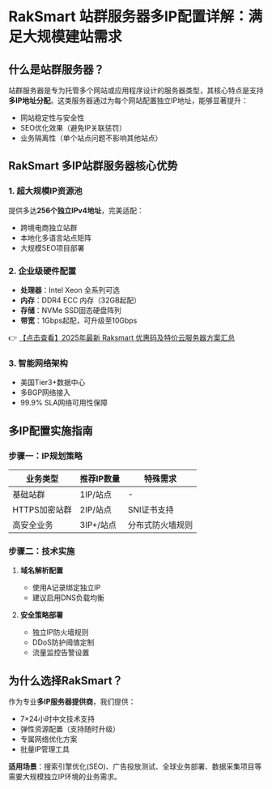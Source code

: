 # RakSmart 站群服务器多IP配置详解：满足大规模建站需求

## 什么是站群服务器？

站群服务器是专为托管多个网站或应用程序设计的服务器类型，其核心特点是支持**多IP地址分配**。这类服务器通过为每个网站配置独立IP地址，能够显著提升：

- 网站稳定性与安全性
- SEO优化效果（避免IP关联惩罚）
- 业务隔离性（单个站点问题不影响其他站点）

## RakSmart 多IP站群服务器核心优势

### 1. 超大规模IP资源池
提供多达**256个独立IPv4地址**，完美适配：
- 跨境电商独立站群
- 本地化多语言站点矩阵
- 大规模SEO项目部署

### 2. 企业级硬件配置
- **处理器**：Intel Xeon 全系列可选
- **内存**：DDR4 ECC 内存（32GB起配）
- **存储**：NVMe SSD固态硬盘阵列
- **带宽**：1Gbps起配，可升级至10Gbps

👉 [【点击查看】2025年最新 Raksmart 优惠码及特价云服务器方案汇总](https://bit.ly/raksmart)

### 3. 智能网络架构
- 美国Tier3+数据中心
- 多BGP网络接入
- 99.9% SLA网络可用性保障

## 多IP配置实施指南

### 步骤一：IP规划策略
| 业务类型       | 推荐IP数量 | 特殊需求          |
|----------------|------------|-------------------|
| 基础站群       | 1IP/站点   | -                 |
| HTTPS加密站群  | 2IP/站点   | SNI证书支持       |
| 高安全业务     | 3IP+/站点  | 分布式防火墙规则 |

### 步骤二：技术实施
1. **域名解析配置**
   - 使用A记录绑定独立IP
   - 建议启用DNS负载均衡

2. **安全策略部署**
   - 独立IP防火墙规则
   - DDoS防护阈值定制
   - 流量监控告警设置

## 为什么选择RakSmart？

作为专业**多IP服务器提供商**，我们提供：
- 7×24小时中文技术支持
- 弹性资源配置（支持随时升级）
- 专属网络优化方案
- 批量IP管理工具

**适用场景**：搜索引擎优化(SEO)、广告投放测试、全球业务部署、数据采集项目等需要大规模独立IP环境的业务需求。